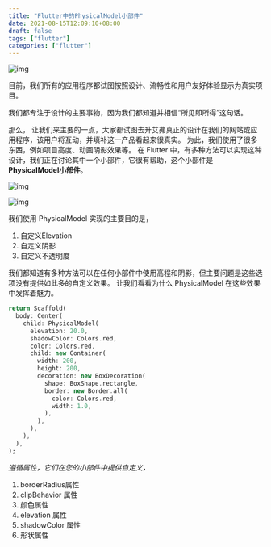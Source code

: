 ```yaml
---
title: "Flutter中的PhysicalModel小部件"
date: 2021-08-15T12:09:10+08:00
draft: false
tags: ["flutter"]
categories: ["flutter"]
---
```


![img](https://miro.medium.com/max/1400/1*ZSez7P9nLpytK7HwIEd3-w.jpeg)

目前，我们所有的应用程序都试图按照设计、流畅性和用户友好体验显示为真实项目。

我们都专注于设计的主要事物，因为我们都知道并相信“所见即所得”这句话。

那么，
让我们来主要的一点，大家都试图去升艾弗真正的设计在我们的网站或应用程序，该用户将互动，并填补这一产品看起来很真实。
为此，我们使用了很多东西，例如项目高度、动画阴影效果等。
在 Flutter 中，有多种方法可以实现这种设计，我们正在讨论其中一个小部件，它很有帮助，这个小部件是**PhysicalModel小部件**。

![img](https://miro.medium.com/freeze/max/60/1*t6JxxahEai6-jwQSfG9RSA.gif?q=20)

![img](https://miro.medium.com/max/600/1*t6JxxahEai6-jwQSfG9RSA.gif)

我们使用 PhysicalModel 实现的主要目的是，

1. 自定义Elevation
2. 自定义阴影
3. 自定义不透明度

我们都知道有多种方法可以在任何小部件中使用高程和阴影，但主要问题是这些选项没有提供如此多的自定义效果。
让我们看看为什么 PhysicalModel 在这些效果中发挥着魅力。



```dart
return Scaffold(
  body: Center(
    child: PhysicalModel(
      elevation: 20.0,
      shadowColor: Colors.red,
      color: Colors.red,
      child: new Container(
        width: 200,
        height: 200,
        decoration: new BoxDecoration(
          shape: BoxShape.rectangle,
          border: new Border.all(
            color: Colors.red,
            width: 1.0,
          ),
        ),
      ),
    ),
  ),
);
```



*遵循属性，它们在您的小部件中提供自定义，*

1. borderRadius属性
2. clipBehavior 属性
3. 颜色属性
4. elevation 属性
5.  shadowColor 属性
6. 形状属性